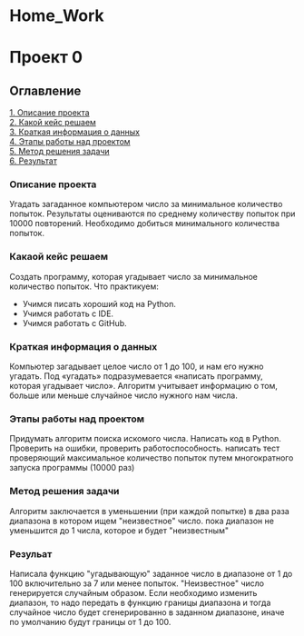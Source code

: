 # Home_Work  
# Проект 0
## Оглавление  
[1. Описание проекта](#описание-проекта)  
[2. Какой кейс решаем](#какаой-кейс-решаем)  
[3. Краткая информация о данных](#краткая-информация-о-данных)  
[4. Этапы работы над проектом](#этапы-работы-над-проектом)  
[5. Метод решения задачи](#метод-решения-задачи)  
[6. Результат](#резульат)     
### Описание проекта  
Угадать загаданное компьютером число за минимальное количество попыток.
Результаты оцениваются по среднему количеству попыток при 10000 повторений. Необходимо добиться минимального количества попыток.
### Какаой кейс решаем  
Создать программу, которая угадывает число за минимальное количество попыток.
Что практикуем:
* Учимся писать хороший код на Python.
* Учимся работать с IDE.
* Учимся работать с GitHub.
### Краткая информация о данных  
Компьютер загадывает целое число от 1 до 100, и нам его нужно угадать. Под «угадать» подразумевается «написать программу, которая угадывает число».
Алгоритм учитывает информацию о том, больше или меньше случайное число нужного нам числа.
### Этапы работы над проектом  
Придумать алгоритм поиска искомого числа. Написать код в Python. Проверить на ошибки, проверить работоспособность. написать тест проверяющий максимальное количество попыток путем многократного запуска программы (10000 раз)  
### Метод решения задачи  
Алгоритм заключается в уменьшении (при каждой попытке) в два раза диапазона в котором ищем "неизвестное" число. пока диапазон не уменьшится до 1 числа, которое и будет "неизвестным" 
### Резульат   
Написала функцию "угадывающую" заданное число в диапазоне от 1 до 100 включительно за 7 или менее попыток. "Неизвестное" число генерируется случайным образом. Если необходимо изменить диапазон, то надо передать в функцию границы диапазона и тогда случайное число будет сгенерированно в заданном диапазоне, иначе по умолчанию будут границы от 1 до 100.